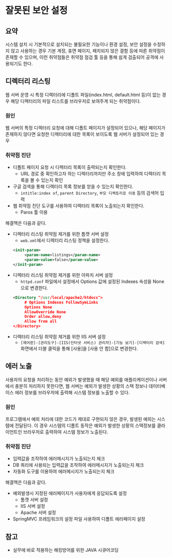 # 잘못된 보안 설정
## 요약
시스템 설치 시 기본적으로 설치되는 불필요한 기능이나 환경 설정, 보안 설정을 수정하지 않고 사용하는 경우 기본 계정, 휴면 페이지, 패치되지 않은 결함 등에 따른 취약점이 존재할 수 있으며, 이런 취약점들은 취약점 점검 툴 등을 통해 쉽게 검출되어 공격에 사용되기도 한다.

## 디렉터리 리스팅
웹 서버 운영 시 특정 디렉터리에 디폴트 파일(index.html, default.html 등)이 없는 경우 해당 디렉터리의 파일 리스트를 브라우저로 보여주게 되는 취약점이다.

### 원인
웹 서버의 특정 디렉터리 요청에 대해 디폴트 페이지가 설정되어 있으나, 해당 페이지가 존재하지 않다면 요청한 디렉터리에 대한 목록이 보이도록 웹 서버가 설정되어 있는 경우

### 취약점 진단
- 디폴트 페이지 요청 시 디렉터리 목록이 출력되는지 확인한다.
   - URL 경로 중 확인하고자 하는 디렉터리까지만 주소 창에 입력하여 디렉터리 목록을 볼 수 있는지 확인
- 구글 검색을 통해 디렉터리 목록 정보를 얻을 수 있는지 확인한다.
   - `intitle:index of`, `parent Directory`, `부모 디렉토리로 이동` 등의 검색어 입력
- 웹 취약점 진단 도구를 사용하여 디렉터리 목록이 노출되는지 확인한다.
   - Paros 툴 이용

해결책은 다음과 같다.

- 디렉터리 리스팅 취약점 제거를 위한 톰캣 서버 설정
   - `web.xml`에서 디렉터리 리스팅 정책을 설정한다.
   ```xml
   <init-param>
        <param-name>listings</param-name>
        <param-value>false</param-value>
   </init-param>
   ```
- 디렉터리 리스팅 취약점 제거를 위한 아파치 서버 설정
   - `httpd.conf` 파일에서 <Directory> 설정에서 Options 값에 설정된 Indexes 속성을 None으로 변경한다.
   ```xml
   <Directory "/usr/local/apache2/htdocs">
        # Options Indexes FollowSymLinks
        Options None
        AllowOverride None
        Order allow,deny
        Allow from all
   </Directory>
   ```
- 디렉터리 리스팅 취약점 제거를 위한 IIS 서버 설정
   - `[제어판]-[관리도구]-[IIS(인터넷 서비스) 관리자]-[기능 보기]-[디렉터리 검색]` 화면에서 더블 클릭을 통해 [사용]을 [사용 안 함]으로 변경한다.


## 에러 노출
사용자의 요청을 처리하는 동안 예외가 발생했을 때 해당 예외를 애플리케이션이나 서버에서 충분히 처리하지 못한다면, 웹 서버는 예외가 발생한 상황의 스택 정보나 데이터베이스 에러 정보를 브라우저에 출력해 시스템 정보를 노출할 수 있다.

### 원인
프로그램에서 예외 처리에 대한 코드가 제대로 구현되지 않은 경우, 발생된 예외는 시스템에 전달된다. 이 경우 시스템의 디폴트 동작은 예외가 발생한 상황의 스택정보를 클라이언트인 브라우저로 출력하여 시스템 정보가 노출된다.

### 취약점 진단
- 입력값을 조작하여 에러메시지가 노출되는지 체크
- DB 쿼리에 사용되는 입력값을 조작하여 에러메시지가 노출되는지 체크
- 자동화 도구를 이용하여 에러메시지가 노출되는지 체크

해결책은 다음과 같다.

- 예외발생시 지정된 에러페이지가 사용자에게 응답되도록 설정
   - 톰캣 서버 설정
   - IIS 서버 설정
   - Apache 서버 설정
- SpringMVC 프레임워크의 설정 파일 사용하여 디폴트 에러페이지 설정



## 참고
- 실무에 바로 적용하는 해킹방어를 위한 JAVA 시큐어코딩
